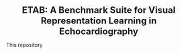 <p align="center">
    <b><font size="+2"> ETAB: A Benchmark Suite for Visual Representation Learning in Echocardiography </font> </b>
</p>

This repository 


